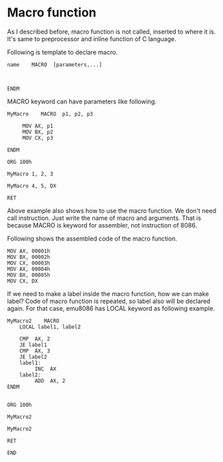 # Macro function

As I described before, macro function is not called, inserted to where it is.
It's same to preprocessor and inline function of C language.

Following is template to declare macro.

```
name    MACRO  [parameters,...] 

            

ENDM
```

MACRO keyword can have parameters like following.

```
MyMacro    MACRO  p1, p2, p3

     MOV AX, p1
     MOV BX, p2
     MOV CX, p3

ENDM

ORG 100h

MyMacro 1, 2, 3

MyMacro 4, 5, DX

RET
```

Above example also shows how to use the macro function.
We don't need call instruction. Just write the name of macro and arguments.
That is because MACRO is keyword for assembler, not instruction of 8086.

Following shows the assembled code of the macro function.

```
MOV AX, 00001h
MOV BX, 00002h
MOV CX, 00003h
MOV AX, 00004h
MOV BX, 00005h
MOV CX, DX
```

If we need to make a label inside the macro function, how we can make label?
Code of macro function is repeated, so label also will be declared again.
For that case, emu8086 has LOCAL keyword as following example.

```
MyMacro2    MACRO
    LOCAL label1, label2

    CMP  AX, 2
    JE label1
    CMP  AX, 3
    JE label2
    label1:
         INC  AX
    label2:
         ADD  AX, 2
ENDM


ORG 100h

MyMacro2

MyMacro2

RET

END
```
